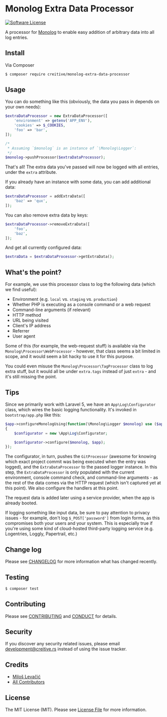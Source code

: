 # Monolog Extra Data Processor

[![Software License][ico-license]](LICENSE.md)

A processor for [Monolog](https://github.com/Seldaek/monolog) to enable easy addition of arbitrary data into all log entries.


## Install

Via Composer

``` bash
$ composer require creitive/monolog-extra-data-processor
```

## Usage

You can do something like this (obviously, the data you pass in depends on your own needs):

``` php
$extraDataProcessor = new ExtraDataProcessor([
    'environment' => getenv('APP_ENV'),
    'cookies' => $_COOKIES,
    'foo' => 'bar',
]);

/*
 * Assuming `$monolog` is an instance of `\Monolog\Logger`:
 */
$monolog->pushProcessor($extraDataProcessor);
```

That's all! The extra data you've passed will now be logged with all entries, under the `extra` attribute.

If you already have an instance with some data, you can add additional data:

``` php
$extraDataProcessor = addExtraData([
    'baz' => 'qux',
]);
```

You can also remove extra data by keys:

``` php
$extraDataProcessor->removeExtraData([
    'foo',
    'baz',
]);
```

And get all currently configured data:

``` php
$extraData = $extraDataProcessor->getExtraData();
```


## What's the point?

For example, we use this processor class to log the following data (which we find useful):

- Environment (e.g. `local` vs. `staging` vs. `production`)
- Whether PHP is executing as a console command or a web request
- Command-line arguments (if relevant)
- HTTP method
- URL being visited
- Client's IP address
- Referrer
- User agent

Some of this (for example, the web-request stuff) is available via the `Monolog\Processor\WebProcessor` - however, that class seems a bit limited in scope, and it would seem a bit hacky to use it for this purpose.

You could even misuse the `Monolog\Processor\TagProcessor` class to log extra stuff, but it would all be under `extra.tags` instead of just `extra` - and it's still missing the point.


## Tips

Since we primarily work with Laravel 5, we have an `App\Log\Configurator` class, which wires the basic logging functionality. It's invoked in `bootstrap/app.php` like this:

```php
$app->configureMonologUsing(function(\Monolog\Logger $monolog) use ($app)
{
    $configurator = new \App\Log\Configurator;

    $configurator->configure($monolog, $app);
});
```

The configurator, in turn, pushes the `GitProcessor` (awesome for knowing which exact project commit was being executed when the entry was logged), and the `ExtraDataProcessor` to the passed logger instance. In this step, the `ExtraDataProcessor` is only populated with the current environment, console command check, and command-line arguments - as the rest of the data comes via the HTTP request (which isn't captured yet at this point). We also configure the handlers at this point.

The request data is added later using a service provider, when the app is already booted.

If logging something like input data, be sure to pay attention to privacy issues - for example, don't log `$_POST['password']` from login forms, as this compromises both your users and your system. This is especially true if you're using some kind of cloud-hosted third-party logging service (e.g. Logentries, Loggly, Papertrail, etc.)


## Change log

Please see [CHANGELOG](CHANGELOG.md) for more information what has changed recently.


## Testing

``` bash
$ composer test
```


## Contributing

Please see [CONTRIBUTING](CONTRIBUTING.md) and [CONDUCT](CONDUCT.md) for details.


## Security

If you discover any security related issues, please email development@creitive.rs instead of using the issue tracker.


## Credits

- [Miloš Levačić][link-author]
- [All Contributors][link-contributors]


## License

The MIT License (MIT). Please see [License File](LICENSE.md) for more information.

[ico-license]: https://img.shields.io/badge/license-MIT-brightgreen.svg?style=flat-square

[link-author]: https://github.com/levacic
[link-contributors]: ../../contributors
